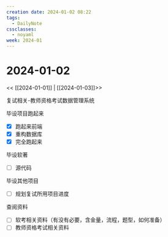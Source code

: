 ```yaml
---
creation date: 2024-01-02 08:22
tags:
  - DailyNote
cssclasses:
  - noyaml
week: 2024-01
---
```


# 2024-01-02

<< [[2024-01-01]] | [[2024-01-03]]>>


复试相关-教师资格考试数据管理系统

毕设项目跑起来
- [x] 跑起来前端
- [x] 重构数据库
- [x] 完全跑起来

毕设软著
- [ ] 源代码

毕设其他项目
- [ ] 规划复试所用项目进度

查阅资料

- [ ] 软考相关资料（有没有必要，含金量，流程，题型，如何准备）
- [ ] 教师资格考试相关资料
